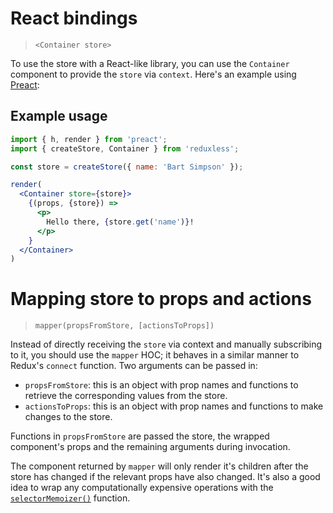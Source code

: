 # React bindings

> `<Container store>`

To use the store with a React-like library, you can use the `Container` component to provide the `store` via `context`.
Here's an example using [Preact](https://preactjs.com/):

## Example usage

```jsx
import { h, render } from 'preact';
import { createStore, Container } from 'reduxless';

const store = createStore({ name: 'Bart Simpson' });

render(
  <Container store={store}>
    {(props, {store}) =>
      <p>
        Hello there, {store.get('name')}!
      </p>
    }
  </Container>
)
```

# Mapping store to props and actions

> `mapper(propsFromStore, [actionsToProps])`

Instead of directly receiving the `store` via context and manually subscribing to it, you should use the `mapper` HOC; it behaves in a similar manner to Redux's `connect` function. Two arguments can be passed in: 

 - `propsFromStore`: this is an object with prop names and functions to retrieve the corresponding values from the store.
 - `actionsToProps`: this is an object with prop names and functions to make changes to the store.

Functions in `propsFromStore` are passed the store, the wrapped component's props and the remaining arguments during invocation.
 
The component returned by `mapper` will only render it's children after the store has changed if the relevant props have also changed. It's also a good idea to wrap any computationally expensive operations with the [`selectorMemoizer()`](https://dhassaine.github.io/reduxless/selector-memoizer.md) function.
